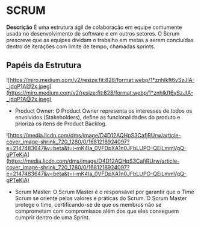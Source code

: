 # SCRUM
**Descrição** É uma estrutura ágil de colaboração em equipe comumente usada no desenvolvimento de software e em outros setores. O Scrum prescreve que as equipes dividam o trabalho em metas a serem concluídas dentro de iterações com limite de tempo, chamadas sprints.

## Papéis da Estrutura
![https://miro.medium.com/v2/resize:fit:828/format:webp/1*znhlkft6ySzJIA-_jdqP1A@2x.jpeg](https://miro.medium.com/v2/resize:fit:828/format:webp/1*znhlkft6ySzJIA-_jdqP1A@2x.jpeg)

* Product Owner: O Product Owner representa os interesses de todos os envolvidos (Stakeholders), define as funcionalidades do produto e prioriza os itens de Product Backlog.


![https://media.licdn.com/dms/image/D4D12AQHpS3CafjRUrw/article-cover_image-shrink_720_1280/0/1681218924097?e=2147483647&v=beta&t=i-mK4Ia_0VFDpXA1n0JFbLUPO-QEiLmmVgQ-gPTeKjA](https://media.licdn.com/dms/image/D4D12AQHpS3CafjRUrw/article-cover_image-shrink_720_1280/0/1681218924097?e=2147483647&v=beta&t=i-mK4Ia_0VFDpXA1n0JFbLUPO-QEiLmmVgQ-gPTeKjA)

* Scrum Master: O Scrum Master é o responsável por garantir que o Time Scrum se oriente pelos valores e práticas do Scrum. O Scrum Master protege o time, certificando-se de que os membros não se comprometam com compromissos além dos que eles conseguem cumprir dentro de uma Sprint.
